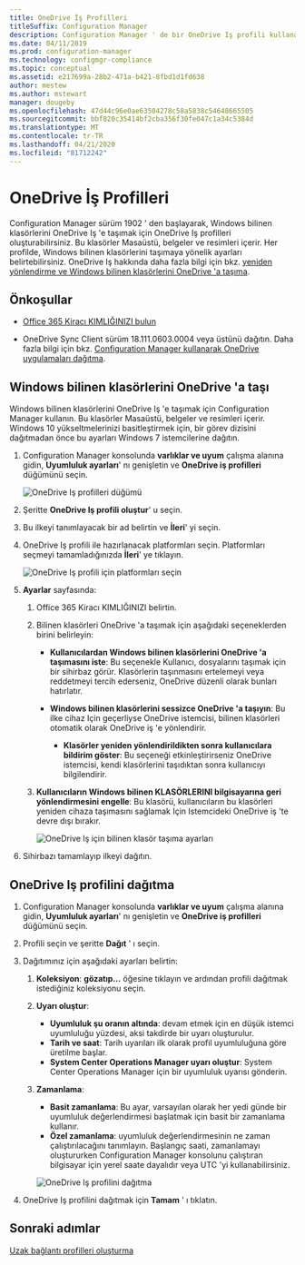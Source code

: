 ```yaml
---
title: OneDrive İş Profilleri
titleSuffix: Configuration Manager
description: Configuration Manager ' de bir OneDrive Iş profili kullanarak Windows bilinen klasörlerini OneDrive Iş 'e yönlendirin.
ms.date: 04/11/2019
ms.prod: configuration-manager
ms.technology: configmgr-compliance
ms.topic: conceptual
ms.assetid: e217699a-28b2-471a-b421-8fbd1d1fd638
author: mestew
ms.author: mstewart
manager: dougeby
ms.openlocfilehash: 47d44c96e0ae63504278c58a5838c54648665505
ms.sourcegitcommit: bbf820c35414bf2cba356f30fe047c1a34c5384d
ms.translationtype: MT
ms.contentlocale: tr-TR
ms.lasthandoff: 04/21/2020
ms.locfileid: "81712242"
---
```

# <a name="onedrive-for-business-profiles"></a>OneDrive İş Profilleri

Configuration Manager sürüm 1902 ' den başlayarak, Windows bilinen klasörlerini OneDrive Iş 'e taşımak için OneDrive Iş profilleri oluşturabilirsiniz. Bu klasörler Masaüstü, belgeler ve resimleri içerir. Her profilde, Windows bilinen klasörlerini taşımaya yönelik ayarları belirtebilirsiniz. OneDrive Iş hakkında daha fazla bilgi için bkz. [yeniden yönlendirme ve Windows bilinen klasörlerini OneDrive 'a taşıma](https://docs.microsoft.com/onedrive/redirect-known-folders). <!--3556021-->

## <a name="prerequisites"></a>Önkoşullar

- [Office 365 Kiracı KIMLIĞINIZI bulun](https://docs.microsoft.com/onedrive/find-your-office-365-tenant-id)  

- OneDrive Sync Client sürüm 18.111.0603.0004 veya üstünü dağıtın. Daha fazla bilgi için bkz. [Configuration Manager kullanarak OneDrive uygulamaları dağıtma](https://docs.microsoft.com/onedrive/deploy-on-windows).  

## <a name="move-windows-known-folders-to-onedrive"></a><a name="bkmk_odfb"></a>Windows bilinen klasörlerini OneDrive 'a taşı
<!--3556021-->
Windows bilinen klasörlerini OneDrive Iş 'e taşımak için Configuration Manager kullanın. Bu klasörler Masaüstü, belgeler ve resimleri içerir. Windows 10 yükseltmelerinizi basitleştirmek için, bir görev dizisini dağıtmadan önce bu ayarları Windows 7 istemcilerine dağıtın. 

1. Configuration Manager konsolunda **varlıklar ve uyum** çalışma alanına gidin, **Uyumluluk ayarları**' nı genişletin ve **OneDrive iş profilleri** düğümünü seçin.  

   ![OneDrive Iş profilleri düğümü](media/onedrive-for-business-profiles-node.png)
2. Şeritte **OneDrive Iş profili oluştur**' u seçin.  

3. Bu ilkeyi tanımlayacak bir ad belirtin ve **İleri**' yi seçin.  

4. OneDrive Iş profili ile hazırlanacak platformları seçin. Platformları seçmeyi tamamladığınızda **İleri**' ye tıklayın.

    ![OneDrive Iş profili için platformları seçin](media/onedrive-for-business-profile-select-platforms.png) 

5. **Ayarlar** sayfasında:

    1. Office 365 Kiracı KIMLIĞINIZI belirtin.  

    2. Bilinen klasörleri OneDrive 'a taşımak için aşağıdaki seçeneklerden birini belirleyin:  

        - **Kullanıcılardan Windows bilinen klasörlerini OneDrive 'a taşımasını iste**: Bu seçenekle Kullanıcı, dosyalarını taşımak için bir sihirbaz görür. Klasörlerin taşınmasını ertelemeyi veya reddetmeyi tercih ederseniz, OneDrive düzenli olarak bunları hatırlatır.  

        - **Windows bilinen klasörlerini sessizce OneDrive 'a taşıyın**: Bu ilke cihaz Için geçerliyse OneDrive istemcisi, bilinen klasörleri otomatik olarak OneDrive iş 'e yönlendirir.  

            - **Klasörler yeniden yönlendirildikten sonra kullanıcılara bildirim göster**: Bu seçeneği etkinleştirirseniz OneDrive istemcisi, kendi klasörlerini taşıdıktan sonra kullanıcıyı bilgilendirir.  

    3. **Kullanıcıların Windows bilinen KLASÖRLERINI bilgisayarına geri yönlendirmesini engelle**: Bu klasörü, kullanıcıların bu klasörleri yeniden cihaza taşımasını sağlamak Için Istemcideki OneDrive iş 'te devre dışı bırakır.  

       ![OneDrive Iş için bilinen klasör taşıma ayarları](media/onedrive-for-business-profile-move-folder-settings.png)

6. Sihirbazı tamamlayıp ilkeyi dağıtın.  


## <a name="deploy-the-onedrive-for-business-profile"></a>OneDrive Iş profilini dağıtma

1. Configuration Manager konsolunda **varlıklar ve uyum** çalışma alanına gidin, **Uyumluluk ayarları**' nı genişletin ve **OneDrive iş profilleri** düğümünü seçin.  


2. Profili seçin ve şeritte **Dağıt** ' ı seçin.

3. Dağıtımınız için aşağıdaki ayarları belirtin:

   1. **Koleksiyon**: **gözatıp...** öğesine tıklayın ve ardından profili dağıtmak istediğiniz koleksiyonu seçin.  
   1. **Uyarı oluştur**:

      - **Uyumluluk şu oranın altında**: devam etmek için en düşük istemci uyumluluğu yüzdesi, aksi takdirde bir uyarı oluşturulur.
      -  **Tarih ve saat**: Tarih uyarıları ilk olarak profil uyumluluğuna göre üretilme başlar.
      - **System Center Operations Manager uyarı oluştur**: System Center Operations Manager için bir uyumluluk uyarısı gönderin.
   1. **Zamanlama**:

      - **Basit zamanlama**: Bu ayar, varsayılan olarak her yedi günde bir uyumluluk değerlendirmesi başlatmak için basit bir zamanlama kullanır.
      - **Özel zamanlama**: uyumluluk değerlendirmesinin ne zaman çalıştırılacağını tanımlayın. Başlangıç saati, zamanlamayı oluştururken Configuration Manager konsolunu çalıştıran bilgisayar için yerel saate dayalıdır veya UTC 'yi kullanabilirsiniz.
 
      ![OneDrive Iş profilini dağıtma](media/onedrive-for-business-deploy-profile.png)

4. OneDrive Iş profilini dağıtmak için **Tamam** ' ı tıklatın.


## <a name="next-steps"></a>Sonraki adımlar

[Uzak bağlantı profilleri oluşturma](create-remote-connection-profiles.md)
